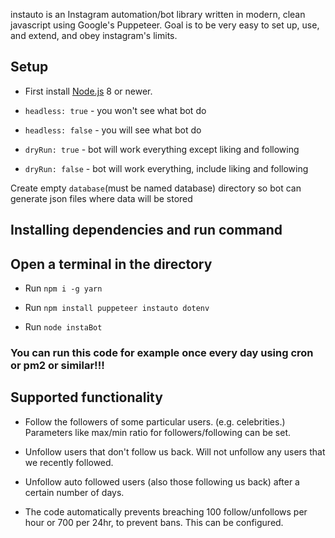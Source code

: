 instauto is an Instagram automation/bot library written in modern, clean
javascript using Google's Puppeteer. Goal is to be very easy to set up, use, and
extend, and obey instagram's limits.

## Setup

- First install [Node.js](https://nodejs.org/en/) 8 or newer.

- `headless: true` - you won't see what bot do
- `headless: false` - you will see what bot do
- `dryRun: true` - bot will work everything except liking and following
- `dryRun: false` - bot will work everything, include liking and following

Create empty `database`(must be named database) directory so bot can generate
json files where data will be stored

## Installing dependencies and run command

## Open a terminal in the directory

- Run `npm i -g yarn`

- Run `npm install puppeteer instauto dotenv`

- Run `node instaBot`

### You can run this code for example once every day using cron or pm2 or similar!!!

## Supported functionality

- Follow the followers of some particular users. (e.g. celebrities.) Parameters
  like max/min ratio for followers/following can be set.

- Unfollow users that don't follow us back. Will not unfollow any users that we
  recently followed.

- Unfollow auto followed users (also those following us back) after a certain
  number of days.

- The code automatically prevents breaching 100 follow/unfollows per hour or 700
  per 24hr, to prevent bans. This can be configured.
